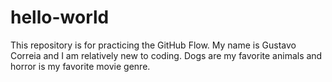 # hello-world
This repository is for practicing the GitHub Flow.
My name is Gustavo Correia and I am relatively new to coding. Dogs are my favorite animals and horror is my favorite movie genre.
